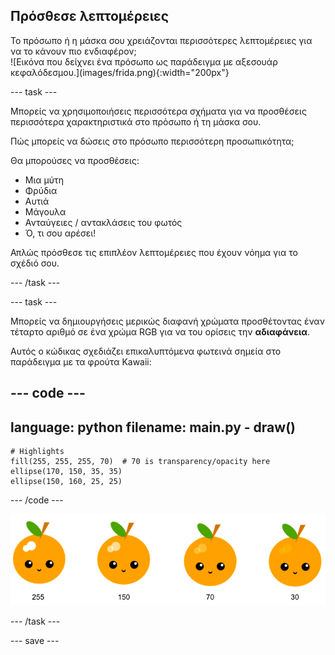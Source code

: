 ## Πρόσθεσε λεπτομέρειες

<div style="display: flex; flex-wrap: wrap">
<div style="flex-basis: 200px; flex-grow: 1; margin-right: 15px;">
Το πρόσωπο ή η μάσκα σου χρειάζονται περισσότερες λεπτομέρειες για να το κάνουν πιο ενδιαφέρον; 
</div>
<div>
![Εικόνα που δείχνει ένα πρόσωπο ως παράδειγμα με αξεσουάρ κεφαλόδεσμου.](images/frida.png){:width="200px"}
</div>
</div>

--- task ---

Μπορείς να χρησιμοποιήσεις περισσότερα σχήματα για να προσθέσεις περισσότερα χαρακτηριστικά στο πρόσωπο ή τη μάσκα σου.

Πώς μπορείς να δώσεις στο πρόσωπο περισσότερη προσωπικότητα;

Θα μπορούσες να προσθέσεις:

+ Μια μύτη
+ Φρύδια
+ Αυτιά
+ Μάγουλα
+ Ανταύγειες / αντακλάσεις του φωτός
+ Ό, τι σου αρέσει!

Απλώς πρόσθεσε τις επιπλέον λεπτομέρειες που έχουν νόημα για το σχέδιό σου.

--- /task ---

--- task ---

Μπορείς να δημιουργήσεις μερικώς διαφανή χρώματα προσθέτοντας έναν τέταρτο αριθμό σε ένα χρώμα RGB για να του ορίσεις την **αδιαφάνεια**.

Αυτός ο κώδικας σχεδιάζει επικαλυπτόμενα φωτεινά σημεία στο παράδειγμα με τα φρούτα Kawaii:

--- code ---
---
language: python
filename: main.py - draw()
---

    # Highlights    
    fill(255, 255, 255, 70)  # 70 is transparency/opacity here    
    ellipse(170, 150, 35, 35)   
    ellipse(150, 160, 25, 25)

--- /code ---

![Kawaii fruit image with highlights at different opacities: 30, 70, 150, 255. The lower value, 30, is more opaque and 255 is less opaque.](images/opacity.png)

--- /task ---

--- save ---
